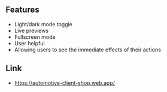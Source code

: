 ## Features

* Light/dark mode toggle
* Live previews
* Fullscreen mode
* User helpful
* Allowing users to see the immediate effects of their actions


## Link
- https://automotive-client-shop.web.app/


